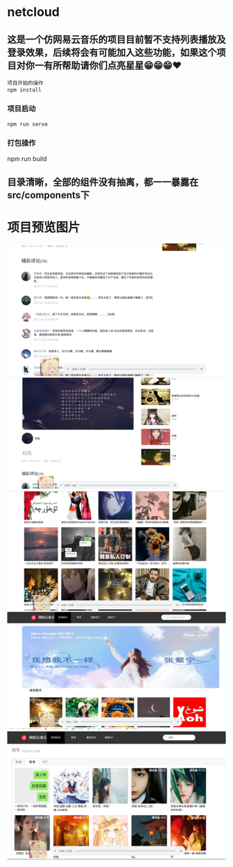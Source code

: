 # netcloud

## 这是一个仿网易云音乐的项目目前暂不支持列表播放及登录效果，后续将会有可能加入这些功能，如果这个项目对你一有所帮助请你们点亮星星😁😁😁❤
```
项目开始的操作
npm install
```

### 项目启动
```
npm run serve
```

### 打包操作

npm run build

## 目录清晰，全部的组件没有抽离，都一一暴露在src/components下



# 项目预览图片

![Imag ](https://github.com/Alicessa/PPreview/blob/master/Cloudmusic/a.png)
![Imag ](https://github.com/Alicessa/PPreview/blob/master/Cloudmusic/b.png)
![Imag ](https://github.com/Alicessa/PPreview/blob/master/Cloudmusic/c.png)
![Imag ](https://github.com/Alicessa/PPreview/blob/master/Cloudmusic/d.png)
![Imag ](https://github.com/Alicessa/PPreview/blob/master/Cloudmusic/e.png)
